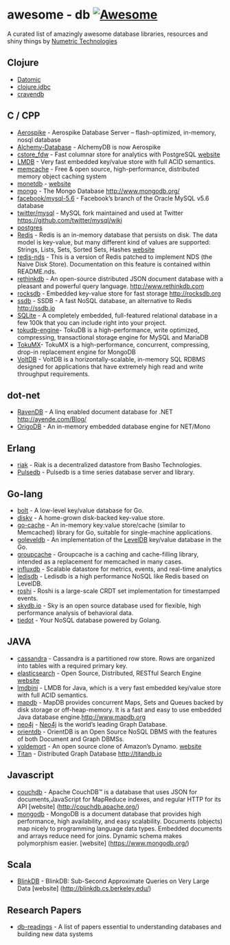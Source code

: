 # awesome - db [![Awesome](https://cdn.rawgit.com/sindresorhus/awesome/d7305f38d29fed78fa85652e3a63e154dd8e8829/media/badge.svg)](https://github.com/sindresorhus/awesome)

A curated list of amazingly awesome database libraries, resources and shiny things by [Numetric Technologies](https://www.numetriclabz.com/)

## Clojure

- [Datomic](http://www.datomic.com/)
- [clojure.jdbc](https://github.com/niwibe/clojure.jdbc)
- [cravendb](https://github.com/robashton/cravendb)

## C / CPP

- [Aerospike](https://github.com/aerospike/aerospike-server) - Aerospike Database Server – flash-optimized, in-memory, nosql database
- [Alchemy-Database](https://github.com/JakSprats/Alchemy-Database) - AlchemyDB is now Aerospike
- [cstore_fdw](https://github.com/citusdata/cstore_fdw) - Fast columnar store for analytics with PostgreSQL [website](http://citusdata.github.io/cstore_fdw/)
- [LMDB](http://symas.com/mdb/) - Very fast embedded key/value store with full ACID semantics.
- [memcache](https://github.com/memcached/memcached) - Free & open source, high-performance, distributed memory object caching system
- [monetdb](https://github.com/snaga/monetdb) - [website](https://www.monetdb.org/)
- [mongo](https://github.com/mongodb/mongo) - The Mongo Database http://www.mongodb.org/
- [facebook/mysql-5.6](https://github.com/facebook/mysql-5.6) - Facebook’s branch of the Oracle MySQL v5.6 database
- [twitter/mysql](https://github.com/twitter/mysql) - MySQL fork maintained and used at Twitter https://github.com/twitter/mysql/wiki
- [postgres](https://github.com/postgres/postgres)
- [Redis](https://github.com/antirez/redis) - Redis is an in-memory database that persists on disk. The data model is key-value, but many different kind of values are supported: Strings, Lists, Sets, Sorted Sets, Hashes [website](http://redis.io)
- [redis-nds](https://github.com/mpalmer/redis/tree/nds-2.6) - This is a version of Redis patched to implement NDS (the Naive Disk Store). Documentation on this feature is contained within README.nds.
- [rethinkdb](https://github.com/rethinkdb/rethinkdb) - An open-source distributed JSON document database with a pleasant and powerful query language. http://www.rethinkdb.com
- [rocksdb](https://github.com/facebook/rocksdb) - Embedded key-value store for fast storage http://rocksdb.org
- [ssdb](https://github.com/ideawu/ssdb) - SSDB - A fast NoSQL database, an alternative to Redis http://ssdb.io
- [SQLite](http://www.sqlite.org/) - A completely embedded, full-featured relational database in a few 100k that you can include right into your project.
- [tokudb-engine](https://github.com/Tokutek/tokudb-engine)- TokuDB is a high-performance, write optimized, compressing, transactional storage engine for MySQL and MariaDB
- [TokuMX](https://github.com/Tokutek/mongo)- TokuMX is a high-performance, concurrent, compressing, drop-in replacement engine for MongoDB
- [VoltDB](https://github.com/VoltDB/voltdb/) - VoltDB is a horizontally-scalable, in-memory SQL RDBMS designed for applications that have extremely high read and write throughput requirements.

## dot-net

- [RavenDB](https://github.com/ravendb/ravendb) - A linq enabled document database for .NET http://ayende.com/Blog/
- [OrigoDB](http://dev.origodb.com) - An in-memory embedded database engine for NET/Mono

## Erlang

- [riak](https://github.com/basho/riak) - Riak is a decentralized datastore from Basho Technologies.
- [Pulsedb](http://pulsedb.io) - Pulsedb is a time series database server and library.

## Go-lang

- [bolt](https://github.com/boltdb/bolt) - A low-level key/value database for Go.
- [diskv](https://github.com/peterbourgon/diskv) - A home-grown disk-backed key-value store.
- [go-cache](https://github.com/pmylund/go-cache) - An in-memory key:value store/cache (similar to Memcached) library for Go, suitable for single-machine applications.
- [goleveldb](https://github.com/syndtr/goleveldb) - An implementation of the [LevelDB](https://code.google.com/p/leveldb/) key/value database in the Go.
- [groupcache](https://github.com/golang/groupcache) - Groupcache is a caching and cache-filling library, intended as a replacement for memcached in many cases.
- [influxdb](https://github.com/influxdb/influxdb) - Scalable datastore for metrics, events, and real-time analytics
- [ledisdb](https://github.com/siddontang/ledisdb) - Ledisdb is a high performance NoSQL like Redis based on LevelDB.
- [roshi](https://github.com/soundcloud/roshi/) - Roshi is a large-scale CRDT set implementation for timestamped events.
- [skydb.io](https://github.com/skydb/sky) - Sky is an open source database used for flexible, high performance analysis of behavioral data.
- [tiedot](https://github.com/HouzuoGuo/tiedot) - Your NoSQL database powered by Golang.

## JAVA

- [cassandra](https://github.com/apache/cassandra) - Cassandra is a partitioned row store. Rows are organized into tables with a required primary key.
- [elasticsearch](https://github.com/elasticsearch/elasticsearch) - Open Source, Distributed, RESTful Search Engine [website](http://elasticsearch.org)
- [lmdbjni](https://github.com/deephacks/lmdbjni) - LMDB for Java, which is a very fast embedded key/value store with full ACID semantics.
- [mapdb](https://github.com/jankotek/MapDB) - MapDB provides concurrent Maps, Sets and Queues backed by disk storage or off-heap-memory. It is a fast and easy to use embedded Java database engine.http://www.mapdb.org
- [neo4j](https://github.com/neo4j/neo4j) - [Neo4j](http://neo4j.org) is the world’s leading Graph Database.
- [orientdb](https://github.com/orientechnologies/orientdb) - OrientDB is an Open Source NoSQL DBMS with the features of both Document and Graph DBMSs.
- [voldemort](https://github.com/voldemort/voldemort) - An open source clone of Amazon’s Dynamo. [website](http://project-voldemort.com)
- [Titan](https://github.com/thinkaurelius/titan) - Distributed Graph Database http://titandb.io

## Javascript

- [couchdb](https://github.com/apache/couchdb) - Apache CouchDB™ is a database that uses JSON for documents,JavaScript for MapReduce indexes, and regular HTTP for its API \[website\] (http://couchdb.apache.org/)
- [mongodb](https://github.com/mongodb/mongo) - MongoDB is a document database that provides high performance, high availability, and easy scalability. Documents (objects) map nicely to programming language data types. Embedded documents and arrays reduce need for joins. Dynamic schema makes polymorphism easier. \[website\] (https://www.mongodb.org/)

## Scala

- [BlinkDB](https://github.com/sameeragarwal/blinkdb) - BlinkDB: Sub-Second Approximate Queries on Very Large Data \[website\] (http://blinkdb.cs.berkeley.edu/)

## Research Papers

- [db-readings](https://github.com/rxin/db-readings) - A list of papers essential to understanding databases and building new data systems

